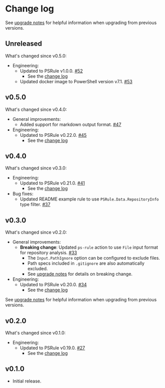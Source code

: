 # Change log

See [upgrade notes][upgrade-notes] for helpful information when upgrading from previous versions.

[upgrade-notes]: docs/upgrade-notes.md

## Unreleased

What's changed since v0.5.0:

- Engineering:
  - Updated to PSRule v1.0.0. [#52](https://github.com/microsoft/ps-rule/issues/52)
    - See the [change log](https://github.com/microsoft/PSRule/blob/main/docs/CHANGELOG-v1.md#v100)
  - Updated docker image to PowerShell version v7.1. [#53](https://github.com/microsoft/ps-rule/issues/53)

## v0.5.0

What's changed since v0.4.0:

- General improvements:
  - Added support for markdown output format. [#47](https://github.com/microsoft/ps-rule/issues/47)
- Engineering:
  - Updated to PSRule v0.22.0. [#45](https://github.com/microsoft/ps-rule/issues/45)
    - See the [change log](https://github.com/microsoft/PSRule/blob/main/docs/CHANGELOG-v0.md#v0220)

## v0.4.0

What's changed since v0.3.0:

- Engineering:
  - Updated to PSRule v0.21.0. [#41](https://github.com/microsoft/ps-rule/issues/41)
    - See the [change log](https://github.com/microsoft/PSRule/blob/main/docs/CHANGELOG-v0.md#v0210)
- Bug fixes:
  - Updated README example rule to use `PSRule.Data.RepositoryInfo` type filter. [#37](https://github.com/microsoft/ps-rule/issues/37)

## v0.3.0

What's changed since v0.2.0:

- General improvements:
  - **Breaking change**: Updated `ps-rule` action to use `File` input format for repository analysis. [#33](https://github.com/microsoft/ps-rule/issues/33)
    - The `Input.PathIgnore` option can be configured to exclude files.
    - Path specs included in `.gitignore` are also automatically excluded.
    - See [upgrade notes][upgrade-v0.3.0] for details on breaking change.
- Engineering:
  - Updated to PSRule v0.20.0. [#34](https://github.com/microsoft/ps-rule/issues/34)
    - See the [change log](https://github.com/microsoft/PSRule/blob/main/docs/CHANGELOG-v0.md#v0200)

See [upgrade notes][upgrade-v0.3.0] for helpful information when upgrading from previous versions.

[upgrade-v0.3.0]: docs/upgrade-notes.md#upgrade-to-v030-from-v02x

## v0.2.0

What's changed since v0.1.0:

- Engineering:
  - Updated to PSRule v0.19.0. [#27](https://github.com/microsoft/ps-rule/issues/27)
    - See the [change log](https://github.com/microsoft/PSRule/blob/main/docs/CHANGELOG-v0.md#v0190)

## v0.1.0

- Initial release.

